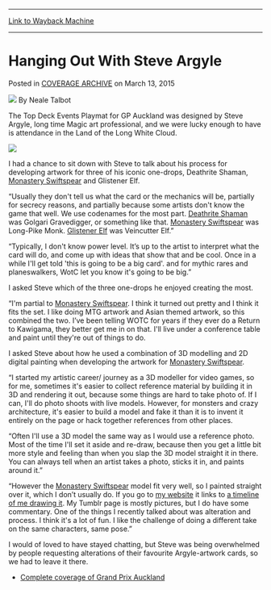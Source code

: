 
---
[Link to Wayback Machine](https://web.archive.org/web/20150318050119/http://magic.wizards.com/en/events/coverage/gpauc15/hanging-out-steve-argyle-2015-03-13)

[_metadata_:author]:- "Neale Talbot"
[_metadata_:description]:- "The Top Deck Events Playmat for GP Auckland was designed by Steve Argyle, long time Magic art professional, and we were lucky enough to have is attendance in the Land of the Long White Cloud. Steve Argyle"
[_metadata_:generator]:- "Drupal 7 (http://drupal.org)"
[_metadata_:node]:- "354886"
[_metadata_:publish_date]:- "2015-03-13"
[_metadata_:source]:- "div-main-content"
[_metadata_:title]:- "Hanging Out With Steve Argyle"
[_metadata_:wayback_capture_timestamp]:- "2015-03-18 05:01:19"
[_metadata_:wayback_raw_url]:- "https://web.archive.org/web/20150318050119id_/http://magic.wizards.com/en/events/coverage/gpauc15/hanging-out-steve-argyle-2015-03-13"
[_metadata_:wayback_url]:- "http://magic.wizards.com/en/events/coverage/gpauc15/hanging-out-steve-argyle-2015-03-13"
---


Hanging Out With Steve Argyle
=============================



 Posted in [COVERAGE ARCHIVE](/en/events/coverage)
 on March 13, 2015 






![](https://media.magic.wizards.com/styles/auth_small/public/images/person/Neale.jpg)
By Neale Talbot










The Top Deck Events Playmat for GP Auckland was designed by Steve Argyle, long time Magic art professional, and we were lucky enough to have is attendance in the Land of the Long White Cloud.


![](https://media.wizards.com/2015/events/gpauc15/Steve-Argyle-Playmat.jpg)  



I had a chance to sit down with Steve to talk about his process for developing artwork for three of his iconic one-drops, Deathrite Shaman, [Monastery Swiftspear](http://gatherer.wizards.com/Pages/Card/Details.aspx?name=Monastery+Swiftspear) and Glistener Elf.


“Usually they don't tell us what the card or the mechanics will be, partially for secrecy reasons, and partially because some artists don't know the game that well. We use codenames for the most part. [Deathrite Shaman](http://gatherer.wizards.com/Pages/Card/Details.aspx?name=Deathrite+Shaman) was Golgari Gravedigger, or something like that. [Monastery Swiftspear](http://gatherer.wizards.com/Pages/Card/Details.aspx?name=Monastery+Swiftspear) was Long-Pike Monk. [Glistener Elf](http://gatherer.wizards.com/Pages/Card/Details.aspx?name=Glistener+Elf) was Veincutter Elf.”


“Typically, I don't know power level. It’s up to the artist to interpret what the card will do, and come up with ideas that show that and be cool. Once in a while I'll get told 'this is going to be a big card'. and for mythic rares and planeswalkers, WotC let you know it's going to be big.”


I asked Steve which of the three one-drops he enjoyed creating the most.


“I'm partial to [Monastery Swiftspear](http://gatherer.wizards.com/Pages/Card/Details.aspx?name=Monastery+Swiftspear). I think it turned out pretty and I think it fits the set. I like doing MTG artwork and Asian themed artwork, so this combined the two. I’ve been telling WOTC for years if they ever do a Return to Kawigama, they better get me in on that. I'll live under a conference table and paint until they're out of things to do.


I asked Steve about how he used a combination of 3D modelling and 2D digital painting when developing the artwork for [Monastery Swiftspear](http://gatherer.wizards.com/Pages/Card/Details.aspx?name=Monastery+Swiftspear).


“I started my artistic career/ journey as a 3D modeller for video games, so for me, sometimes it's easier to collect reference material by building it in 3D and rendering it out, because some things are hard to take photo of. If I can, I'll do photo shoots with live models. However, for monsters and crazy architecture, it's easier to build a model and fake it than it is to invent it entirely on the page or hack together references from other places.


“Often I'll use a 3D model the same way as I would use a reference photo. Most of the time I'll set it aside and re-draw, because then you get a little bit more style and feeling than when you slap the 3D model straight it in there. You can always tell when an artist takes a photo, sticks it in, and paints around it.”


“However the [Monastery Swiftspear](http://gatherer.wizards.com/Pages/Card/Details.aspx?name=Monastery+Swiftspear) model fit very well, so I painted straight over it, which I don’t usually do. If you go to [my website](http://steveargyle.tumblr.com/) it links to [a timeline of me drawing it](https://www.youtube.com/watch?v=H_A-a2bWt2U). My Tumblr page is mostly pictures, but I do have some commentary. One of the things I recently talked about was alteration and process. I think it's a lot of fun. I like the challenge of doing a different take on the same characters, same pose.”


I would of loved to have stayed chatting, but Steve was being overwhelmed by people requesting alterations of their favourite Argyle-artwork cards, so we had to leave it there.



* [Complete coverage of Grand Prix Auckland](/node/353206)

 




